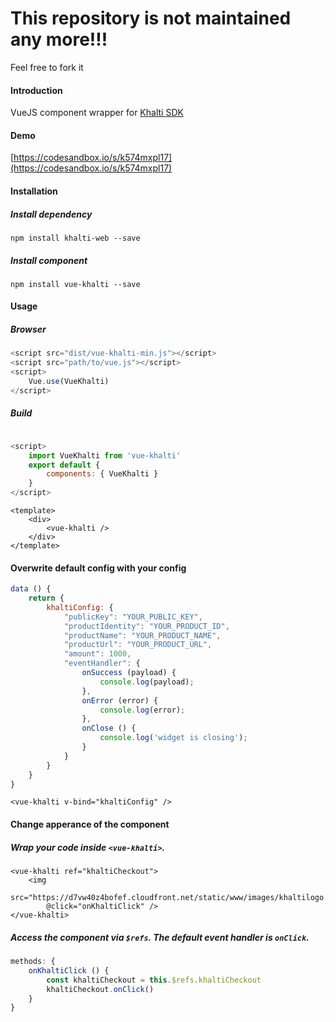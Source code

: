 # This repository is not maintained any more!!!
Feel free to fork it

#### Introduction
VueJS component wrapper for [Khalti SDK](https://github.com/khalti/khalti-sdk-web)

#### Demo
[https://codesandbox.io/s/k574mxpl17](https://codesandbox.io/s/k574mxpl17)

#### Installation
##### Install dependency

`npm install khalti-web --save`

##### Install component

`npm install vue-khalti --save`

#### Usage

##### Browser
```javascript
<script src="dist/vue-khalti-min.js"></script>
<script src="path/to/vue.js"></script>
<script>
	Vue.use(VueKhalti)
</script>
```

##### Build

```javascript

<script>
	import VueKhalti from 'vue-khalti'
	export default {
		components: { VueKhalti }
	}
</script>
```
```
<template>
	<div>
		<vue-khalti />
	</div>
</template>
```
#### Overwrite default config with your config

```javascript
data () {
	return {
		khaltiConfig: {
			"publicKey": "YOUR_PUBLIC_KEY",
		    "productIdentity": "YOUR_PRODUCT_ID",
		    "productName": "YOUR_PRODUCT_NAME",
		    "productUrl": "YOUR_PRODUCT_URL",
		    "amount": 1000,
		    "eventHandler": {
		        onSuccess (payload) {
		            console.log(payload);
		        },
		        onError (error) {
		            console.log(error);
		        },
		        onClose () {
		            console.log('widget is closing');
		        }
		    }
		}
	}
}
```
```
<vue-khalti v-bind="khaltiConfig" />
```

#### Change apperance of the component
##### Wrap your code inside `<vue-khalti>`.
```
<vue-khalti ref="khaltiCheckout">
	<img
		src="https://d7vw40z4bofef.cloudfront.net/static/www/images/khaltilogo.png"
		@click="onKhaltiClick" />			
</vue-khalti>
```
##### Access the component via `$refs`. The default event handler is `onClick`. 

```javascript
methods: {
	onKhaltiClick () {
		const khaltiCheckout = this.$refs.khaltiCheckout
		khaltiCheckout.onClick()
	}
}
```
